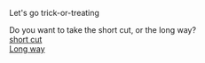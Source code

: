 Let's go trick-or-treating  
  
  
Do you want to take the short cut, or the long way?  
[short cut](short/)  
[Long way](long/more-candy.md)